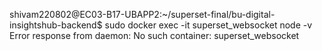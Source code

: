shivam220802@EC03-B17-UBAPP2:~/superset-final/bu-digital-insightshub-backend$ sudo docker exec -it superset_websocket node -v
Error response from daemon: No such container: superset_websocket
